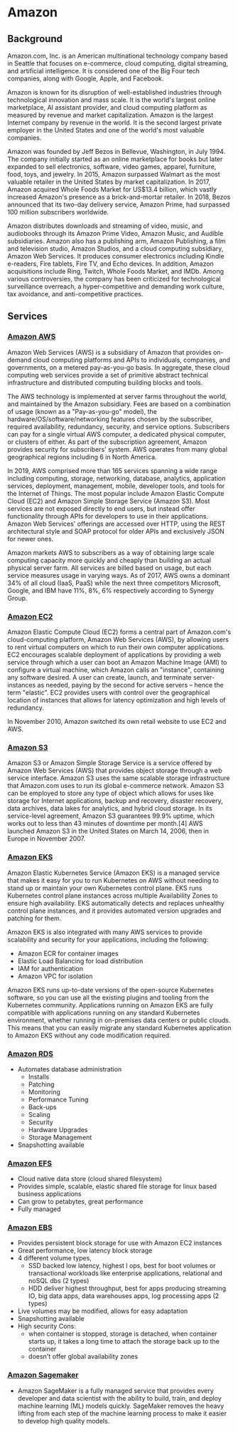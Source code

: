 # Amazon

## Background
Amazon.com, Inc. is an American multinational technology company based in Seattle that focuses on e-commerce, cloud computing, digital streaming, and artificial intelligence. It is considered one of the Big Four tech companies, along with Google, Apple, and Facebook.

Amazon is known for its disruption of well-established industries through technological innovation and mass scale. It is the world's largest online marketplace, AI assistant provider, and cloud computing platform as measured by revenue and market capitalization. Amazon is the largest Internet company by revenue in the world. It is the second largest private employer in the United States and one of the world's most valuable companies.

Amazon was founded by Jeff Bezos in Bellevue, Washington, in July 1994. The company initially started as an online marketplace for books but later expanded to sell electronics, software, video games, apparel, furniture, food, toys, and jewelry. In 2015, Amazon surpassed Walmart as the most valuable retailer in the United States by market capitalization. In 2017, Amazon acquired Whole Foods Market for US$13.4 billion, which vastly increased Amazon's presence as a brick-and-mortar retailer. In 2018, Bezos announced that its two-day delivery service, Amazon Prime, had surpassed 100 million subscribers worldwide.

Amazon distributes downloads and streaming of video, music, and audiobooks through its Amazon Prime Video, Amazon Music, and Audible subsidiaries. Amazon also has a publishing arm, Amazon Publishing, a film and television studio, Amazon Studios, and a cloud computing subsidiary, Amazon Web Services. It produces consumer electronics including Kindle e-readers, Fire tablets, Fire TV, and Echo devices. In addition, Amazon acquisitions include Ring, Twitch, Whole Foods Market, and IMDb. Among various controversies, the company has been criticized for technological surveillance overreach, a hyper-competitive and demanding work culture, tax avoidance, and anti-competitive practices.

## Services

### [Amazon AWS](https://aws.amazon.com/)
Amazon Web Services (AWS) is a subsidiary of Amazon that provides on-demand cloud computing platforms and APIs to individuals, companies, and governments, on a metered pay-as-you-go basis. In aggregate, these cloud computing web services provide a set of primitive abstract technical infrastructure and distributed computing building blocks and tools.

The AWS technology is implemented at server farms throughout the world, and maintained by the Amazon subsidiary. Fees are based on a combination of usage (known as a "Pay-as-you-go" model), the hardware/OS/software/networking features chosen by the subscriber, required availability, redundancy, security, and service options. Subscribers can pay for a single virtual AWS computer, a dedicated physical computer, or clusters of either. As part of the subscription agreement, Amazon provides security for subscribers' system. AWS operates from many global geographical regions including 6 in North America.

In 2019, AWS comprised more than 165 services spanning a wide range including computing, storage, networking, database, analytics, application services, deployment, management, mobile, developer tools, and tools for the Internet of Things. The most popular include Amazon Elastic Compute Cloud (EC2) and Amazon Simple Storage Service (Amazon S3). Most services are not exposed directly to end users, but instead offer functionality through APIs for developers to use in their applications. Amazon Web Services' offerings are accessed over HTTP, using the REST architectural style and SOAP protocol for older APIs and exclusively JSON for newer ones.

Amazon markets AWS to subscribers as a way of obtaining large scale computing capacity more quickly and cheaply than building an actual physical server farm. All services are billed based on usage, but each service measures usage in varying ways. As of 2017, AWS owns a dominant 34% of all cloud (IaaS, PaaS) while the next three competitors Microsoft, Google, and IBM have 11%, 8%, 6% respectively according to Synergy Group.

### [Amazon EC2](https://aws.amazon.com/ec2/)
Amazon Elastic Compute Cloud (EC2) forms a central part of Amazon.com's cloud-computing platform, Amazon Web Services (AWS), by allowing users to rent virtual computers on which to run their own computer applications. EC2 encourages scalable deployment of applications by providing a web service through which a user can boot an Amazon Machine Image (AMI) to configure a virtual machine, which Amazon calls an "instance", containing any software desired. A user can create, launch, and terminate server-instances as needed, paying by the second for active servers – hence the term "elastic". EC2 provides users with control over the geographical location of instances that allows for latency optimization and high levels of redundancy.

In November 2010, Amazon switched its own retail website to use EC2 and AWS.

### [Amazon S3](https://aws.amazon.com/s3/)
Amazon S3 or Amazon Simple Storage Service is a service offered by Amazon Web Services (AWS) that provides object storage through a web service interface. Amazon S3 uses the same scalable storage infrastructure that Amazon.com uses to run its global e-commerce network. Amazon S3 can be employed to store any type of object which allows for uses like storage for Internet applications, backup and recovery, disaster recovery, data archives, data lakes for analytics, and hybrid cloud storage. In its service-level agreement, Amazon S3 guarantees 99.9% uptime, which works out to less than 43 minutes of downtime per month.[4] AWS launched Amazon S3 in the United States on March 14, 2006, then in Europe in November 2007.

### [Amazon EKS](https://aws.amazon.com/eks/)
Amazon Elastic Kubernetes Service (Amazon EKS) is a managed service that makes it easy for you to run Kubernetes on AWS without needing to stand up or maintain your own Kubernetes control plane. EKS runs Kubernetes control plane instances across multiple Availability Zones to ensure high availability. EKS automatically detects and replaces unhealthy control plane instances, and it provides automated version upgrades and patching for them.

Amazon EKS is also integrated with many AWS services to provide scalability and security for your applications, including the following:
- Amazon ECR for container images
- Elastic Load Balancing for load distribution
- IAM for authentication
- Amazon VPC for isolation

Amazon EKS runs up-to-date versions of the open-source Kubernetes software, so you can use all the existing plugins and tooling from the Kubernetes community. Applications running on Amazon EKS are fully compatible with applications running on any standard Kubernetes environment, whether running in on-premises data centers or public clouds. This means that you can easily migrate any standard Kubernetes application to Amazon EKS without any code modification required.

### [Amazon RDS](https://aws.amazon.com/rds/)
- Automates database administration
    - Installs
    - Patching
    - Monitoring
    - Performance Tuning
    - Back-ups
    - Scaling
    - Security
    - Hardware Upgrades
    - Storage Management
- Snapshotting available

### [Amazon EFS](https://aws.amazon.com/efs/)
- Cloud native data store (cloud shared filesystem)
- Provides simple, scalable, elastic shared file storage for linux based business applications
- Can grow to petabytes, great performance
- Fully managed

### [Amazon EBS](https://aws.amazon.com/ebs/)
- Provides persistent block storage for use with Amazon EC2 instances
- Great performance, low latency block storage
- 4 different volume types,
    - SSD backed low latency, highest I ops, best for boot volumes or transactional workloads like enterprise applications, relational and noSQL dbs (2 types)
    - HDD deliver highest throughput, best for apps producing streaming IO, big data apps, data warehouses apps, log processing apps (2 types)
- Live volumes may be modified, allows for easy adaptation
- Snapshotting available
- High security
Cons:
    - when container is stopped, storage is detached, when container starts up, it takes a long time to attach the storage back up to the container
    - doesn't offer global availability zones

### [Amazon Sagemaker](https://aws.amazon.com/sagemaker/)
- Amazon SageMaker is a fully managed service that provides every developer and data scientist with the ability to build, train, and deploy machine learning (ML) models quickly. SageMaker removes the heavy lifting from each step of the machine learning process to make it easier to develop high quality models.
